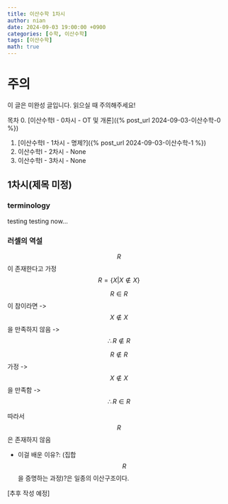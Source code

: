 ```yaml
---
title: 이산수학 1차시
author: nian
date: 2024-09-03 19:00:00 +0900
categories: [수학, 이산수학]
tags: [이산수학]
math: true
---
```

# 주의
이 글은 미완성 글입니다. 읽으실 때 주의해주세요!

목차
  0. [이산수학I - 0차시 - OT 및 개론]({% post_url 2024-09-03-이산수학-0 %})
  1. [이산수학I - 1차시 - 명제?]({% post_url 2024-09-03-이산수학-1 %})
  2. 이산수학I - 2차시 - None
  3. 이산수학I - 3차시 - None


## 1차시(제목 미정)
### terminology
  testing
  testing now...
### 러셀의 역설

$$R$$이 존재한다고 가정
$$
R = \{X|X \notin X\}
$$

$$R \in R$$ 이 참이라면 -> $$X \notin X$$ 을 만족하지 않음 -> $$\therefore R \notin R$$

$$R \notin R$$ 가정 -> $$X \notin X$$ 을 만족함 -> $$\therefore R \in R$$

따라서 $$R$$은 존재하지 않음

- 이걸 배운 이유?: (집합 $$R$$을 증명하는 과정)?은 일종의 이산구조이다.

[추후 작성 예정]